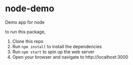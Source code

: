 # node-demo
Demo app for node

to run this package,
1. Clone this repo
2. Run `npm install` to install the dependencies
3. Run `npm start` to spin up the web server
4. Open your browser and navigate to http://localhost:3000
